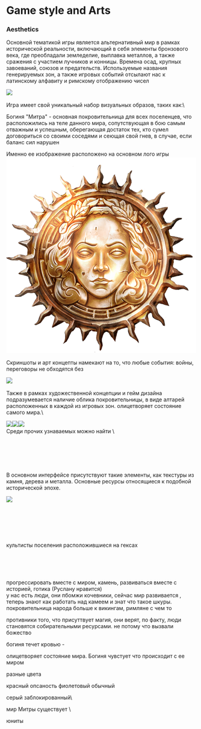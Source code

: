 # Game style and Arts

### Aesthetics

Основной тематикой игры является альтернативный мир в рамках исторической реальности, включающий в себя элементы бронзового века, где преобладали земледелие, выплавка металлов, а также сражения с участием лучников и конницы. Времена осад, крупных завоеваний, союзов и предательств. Используемые названия генерируемых зон, а также игровых событий отсылают нас к латинскому алфавиту и римскому отображению чисел&#x20;

![](https://cdn.discordapp.com/attachments/1003409833476767855/1004004915141685359/unknown.png)

Игра имеет свой уникальный набор визуальных образов, таких как:\


Богиня "Митра" - основная покровительница для всех поселенцев, что расположились на теле данного мира, сопутствующая в бою самым отважным и успешным, оберегающая достаток тех, кто сумел договориться со своими соседями и сеющая свой гнев, в случае, если баланс сил нарушен

Именно ее изображение расположено на основном лого игры ![](<../.gitbook/assets/Background image 1.png>)

Скриншоты и арт концепты намекают на то, что любые события: войны, переговоры не обходятся без &#x20;

![](<../.gitbook/assets/Frame 1.png>)

Также в рамках художественной концепции и гейм дизайна подразумевается наличие облика покровительницы, в виде алтарей расположенных в каждой из игровых зон. олицетворяет состояние самого мира.\


![](../.gitbook/assets/goddess\_2.png)![](../.gitbook/assets/goddess\_6.png)![](../.gitbook/assets/goddess\_8.png)\
Среди прочих узнаваемых  можно найти \


\
\
\
\
\
В основном интерфейсе присутствуют такие элементы, как текстуры из камня, дерева и металла. Основные ресурсы относящиеся к подобной исторической эпохе.

![](<../.gitbook/assets/Idle Armies - Element\`s bсвehavior (default).png>)\
\
\
\
\
\
\
культисты поселения расположившиеся на гексах









\
\
\
\
прогрессировать вместе с миром, камень, развиваться вместе с историей, готика (Руслану нравится)\
у нас есть люди, они пбомжи кочевники, сейчас мир развивается , теперь знают как работать над камеем и знат что такое шкуры.\
покровительница народа больше к викингам, римляне с чем то



противники того, что присуттвует магия, они верят, по факту, люди становятся собирательными ресурсами. не потому что  вызвали божество

богиня течет кровью -&#x20;

олицетворяет состояние мира. Богиня чувстует что происходит с ее миром

разные цвета

красный опсаность фиолетовый обычный

серый заблокированный\


мир Митры существует \


юниты
